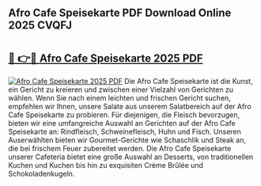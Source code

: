 ## Afro Cafe Speisekarte PDF Download Online 2025 CVQFJ

# <h2><a href="http://gc869mb.nevu.top/?p=Afro+Cafe+Speisekarte">🔗 👉🔴 Afro Cafe Speisekarte 2025 PDF</a></h2>

[![Afro Cafe Speisekarte 2025 PDF](https://i.imgur.com/dBaPXMq.png)](http://gc869mb.nevu.top/?p=Afro+Cafe+Speisekarte)
Die Afro Cafe Speisekarte ist die Kunst, ein Gericht zu kreieren und zwischen einer Vielzahl von Gerichten zu wählen. Wenn Sie nach einem leichten und frischen Gericht suchen, empfehlen wir Ihnen, unsere Salate aus unserem Salatbereich auf der Afro Cafe Speisekarte zu probieren. Für diejenigen, die Fleisch bevorzugen, bieten wir eine umfangreiche Auswahl an Gerichten auf der Afro Cafe Speisekarte an: Rindfleisch, Schweinefleisch, Huhn und Fisch. Unseren Auserwählten bieten wir Gourmet-Gerichte wie Schaschlik und Steak an, die bei frischem Feuer zubereitet werden. Die Afro Cafe Speisekarte unserer Cafeteria bietet eine große Auswahl an Desserts, von traditionellen Kuchen und Kuchen bis hin zu exquisiten Crème Brûlée und Schokoladenkugeln.
